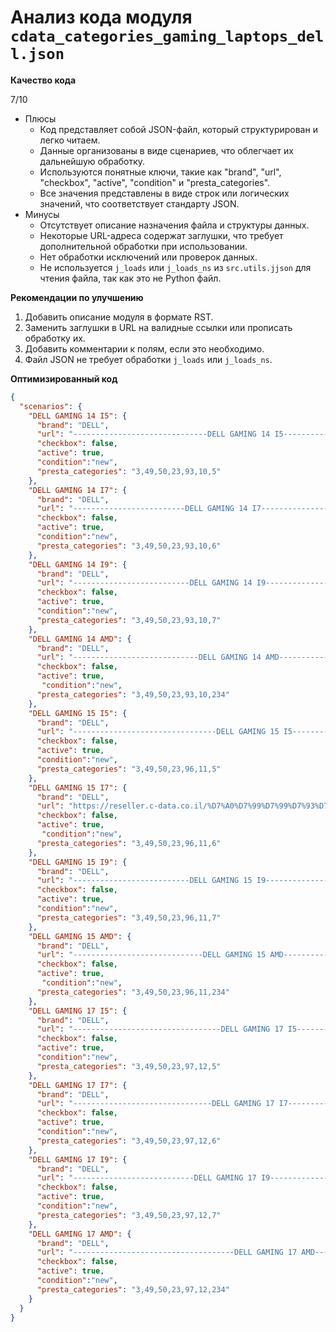 # Анализ кода модуля `cdata_categories_gaming_laptops_dell.json`

**Качество кода**

7/10
-  Плюсы
    - Код представляет собой JSON-файл, который структурирован и легко читаем.
    - Данные организованы в виде сценариев, что облегчает их дальнейшую обработку.
    - Используются понятные ключи, такие как "brand", "url", "checkbox", "active", "condition" и "presta_categories".
    - Все значения представлены в виде строк или логических значений, что соответствует стандарту JSON.
- Минусы
    -  Отсутствует описание назначения файла и структуры данных.
    -  Некоторые URL-адреса содержат заглушки, что требует дополнительной обработки при использовании.
    -  Нет обработки исключений или проверок данных.
    -  Не используется  `j_loads` или `j_loads_ns` из `src.utils.jjson` для чтения файла, так как это не Python файл.

**Рекомендации по улучшению**
1. Добавить описание модуля в формате RST.
2.  Заменить заглушки в URL на валидные ссылки или прописать обработку их.
3.  Добавить комментарии к полям, если это необходимо.
4.  Файл JSON не требует обработки `j_loads` или `j_loads_ns`.

**Оптимизированный код**

```json
{
  "scenarios": {
    "DELL GAMING 14 I5": {
      "brand": "DELL",
      "url": "------------------------------DELL GAMING 14 I5--------------------------------",
      "checkbox": false,
      "active": true,
      "condition":"new",
      "presta_categories": "3,49,50,23,93,10,5"
    },
    "DELL GAMING 14 I7": {
      "brand": "DELL",
      "url": "-------------------------DELL GAMING 14 I7--------------------------------------",
      "checkbox": false,
      "active": true,
      "condition":"new",
      "presta_categories": "3,49,50,23,93,10,6"
    },
    "DELL GAMING 14 I9": {
      "brand": "DELL",
      "url": "--------------------------DELL GAMING 14 I9------------------------------------",
      "checkbox": false,
      "active": true,
      "condition":"new",
      "presta_categories": "3,49,50,23,93,10,7"
    },
    "DELL GAMING 14 AMD": {
      "brand": "DELL",
      "url": "----------------------------DELL GAMING 14 AMD----------------------------------",
      "checkbox": false,
      "active": true,
       "condition":"new",
      "presta_categories": "3,49,50,23,93,10,234"
    },
    "DELL GAMING 15 I5": {
      "brand": "DELL",
      "url": "--------------------------------DELL GAMING 15 I5------------------------------",
      "checkbox": false,
      "active": true,
      "condition":"new",
      "presta_categories": "3,49,50,23,96,11,5"
    },
    "DELL GAMING 15 I7": {
      "brand": "DELL",
      "url": "https://reseller.c-data.co.il/%D7%A0%D7%99%D7%99%D7%93%D7%99-gaming#/specFilters=227!#-!4635!-#!225m!#-!4663&manFilters=4",
      "checkbox": false,
      "active": true,
       "condition":"new",
      "presta_categories": "3,49,50,23,96,11,6"
    },
    "DELL GAMING 15 I9": {
      "brand": "DELL",
      "url": "--------------------------DELL GAMING 15 I9------------------------------------",
      "checkbox": false,
      "active": true,
      "condition":"new",
      "presta_categories": "3,49,50,23,96,11,7"
    },
    "DELL GAMING 15 AMD": {
      "brand": "DELL",
      "url": "-----------------------------DELL GAMING 15 AMD---------------------------------",
      "checkbox": false,
      "active": true,
       "condition":"new",
      "presta_categories": "3,49,50,23,96,11,234"
    },
    "DELL GAMING 17 I5": {
      "brand": "DELL",
      "url": "---------------------------------DELL GAMING 17 I5-----------------------------",
      "checkbox": false,
      "active": true,
      "condition":"new",
      "presta_categories": "3,49,50,23,97,12,5"
    },
    "DELL GAMING 17 I7": {
      "brand": "DELL",
      "url": "-------------------------------DELL GAMING 17 I7--------------------------------",
      "checkbox": false,
      "active": true,
      "condition":"new",
      "presta_categories": "3,49,50,23,97,12,6"
    },
    "DELL GAMING 17 I9": {
      "brand": "DELL",
      "url": "---------------------------DELL GAMING 17 I9----------------------------------",
      "checkbox": false,
      "active": true,
      "condition":"new",
      "presta_categories": "3,49,50,23,97,12,7"
    },
    "DELL GAMING 17 AMD": {
      "brand": "DELL",
      "url": "------------------------------------DELL GAMING 17 AMD--------------------------",
      "checkbox": false,
      "active": true,
      "condition":"new",
      "presta_categories": "3,49,50,23,97,12,234"
    }
  }
}
```